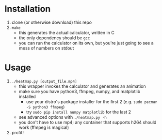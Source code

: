 # Installation
1. clone (or otherwise download) this repo
2. `make`
   * this generates the actual calculator, written in C
   * the only dependency should be `gcc`
   * you can run the calculator on its own, but you're just going to see a mess of numbers on stdout

# Usage
1. `./heatmap.py [output_file.mp4]`
   * this wrapper invokes the calculator and generates an animation
   * make sure you have python3, ffmpeg, numpy, and matplotlib installed
      * use your distro's package installer for the first 2 (e.g. `sudo pacman -S python3 ffmpeg`)
      * try `sudo pip install numpy matplotlib` for the last 2
   * see advanced options with `./heatmap.py -h`
   * you don't have to use mp4; any container that supports h264 should work (ffmpeg is magical)
2. profit!
